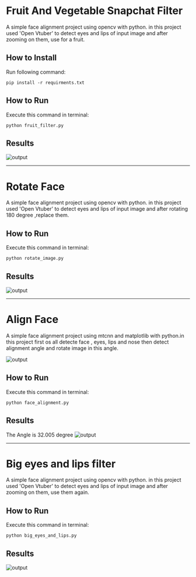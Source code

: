 # Fruit And Vegetable Snapchat Filter
A simple face alignment project using opencv with python. in this project used 'Open Vtuber' to detect eyes and lips of input image and after zooming on them, use for a fruit.

## How to Install
Run following command:
```
pip install -r requirments.txt
```

## How to Run
Execute this command in terminal:

```
python fruit_filter.py
```
## Results
![output](output/Fruit_filter.jpg)

--------------------------------------------------
# Rotate Face
A simple face alignment project using opencv with python. in this project used 'Open Vtuber' to detect eyes and lips of input image and after rotating 180 degree ,replace them.

## How to Run
Execute this command in terminal:

```
python rotate_image.py
```
## Results
![output](output/Rotate.jpg)

--------------------------------------------------
# Align Face
A simple face alignment project using mtcnn and matplotlib  with python.in this project first os all detecte face , eyes, lips and nose then detect alignment angle and rotate image in this angle.

![output](input/4.jpeg)

## How to Run
Execute this command in terminal:

```
python face_alignment.py
```
## Results
The Angle is 32.005 degree
![output](output/Face_alignment.jpeg)


--------------------------------------------------
# Big eyes and lips filter
A simple face alignment project using opencv with python. in this project used 'Open Vtuber' to detect eyes and lips of input image and after zooming on them, use them again.

## How to Run
Execute this command in terminal:

```
python big_eyes_and_lips.py
```
## Results
![output](output/Big_eyes_and_lips.jpg)
